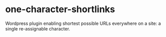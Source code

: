 # one-character-shortlinks
Wordpress plugin enabling shortest possible URLs everywhere on a site: a single re-assignable character.
